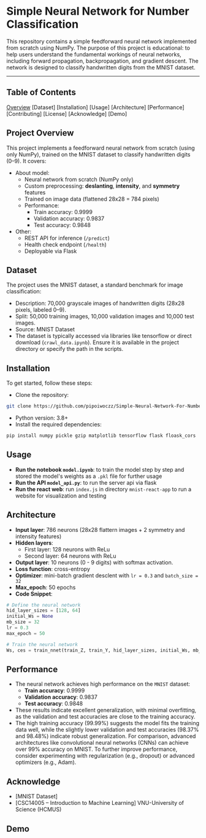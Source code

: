 # Simple Neural Network for Number Classification

This repository contains a simple feedforward neural network implemented from scratch using NumPy. The purpose of this project is educational: to help users understand the fundamental workings of neural networks, including forward propagation, backpropagation, and gradient descent. The network is designed to classify handwritten digits from the MNIST dataset.

---

## Table of Contents
[Overview](#overview)
[Dataset]
[Installation]
[Usage]
[Architecture]
[Performance]
[Contributing]
[License]
[Acknowledge]
[Demo]

## Project Overview
This project implements a feedforward neural network from scratch (using only NumPy), trained on the MNIST dataset to classify handwritten digits (0–9). It covers:
- About model:
  - Neural network from scratch (NumPy only)
  - Custom preprocessing: **deslanting**, **intensity**, and **symmetry** features  
  - Trained on image data (flattened 28x28 = 784 pixels)
  - Performance:
      - Train accuracy: 0.9999
      - Validation accuracy: 0.9837
      - Test accuracy: 0.9848
- Other:
  - REST API for inference (`/predict`)  
  - Health check endpoint (`/health`)  
  - Deployable via Flask  

## Dataset
The project uses the MNIST dataset, a standard benchmark for image classification:
- Description: 70,000 grayscale images of handwritten digits (28x28 pixels, labeled 0–9).
- Split: 50,000 training images, 10,000 validation images and 10,000 test images.
- Source: MNIST Dataset
- The dataset is typically accessed via libraries like tensorflow or direct download (`crawl_data.ipynb`). Ensure it is available in the project directory or specify the path in the scripts.

## Installation
To get started, follow these steps:
- Clone the repository:
```bash
git clone https://github.com/pipoiwoczz/Simple-Neural-Network-For-Number-Classification.git
```
- Python version: 3.8+
- Install the required dependencies:
```bash
pip install numpy pickle gzip matplotlib tensorflow flask floask_cors
```

## Usage
- **Run the notebook `model.ipynb`**: to train the model step by step and stored the model's weights as a `.pkl` file for further usage
- **Run the API `model_api.py`**: to run the server api via flask
- **Run the react web**: run `index.js` in directory `mnist-react-app` to run a website for visualization and testing

## Architecture
- **Input layer**: 786 neurons (28x28 flattern images + 2 symmetry and intensity features)
- **Hidden layers**:
  - First layer: 128 neurons with ReLu
  - Second layer: 64 neurons with ReLu
- **Output layer**: 10 neurons (0 - 9 digits) with softmax activation.
- **Loss function**: cross-entropy
- **Optimizer**: mini-batch gradient desclent with `lr = 0.3` and `batch_size = 32`
- **Max_epoch**: 50 epochs
- **Code Snippet**:
```python
# Define the neural network
hid_layer_sizes = [128, 64]
initial_Ws = None
mb_size = 32
lr = 0.3
max_epoch = 50

# Train the neural network
Ws, ces = train_nnet(train_Z, train_Y, hid_layer_sizes, initial_Ws, mb_size, lr, max_epoch)
```

## Performance
- The neural network achieves high performance on the `MNIST` dataset:
    - **Train accuracy**: 0.9999
    - **Validation accuracy**: 0.9837
    - **Test accuracy**: 0.9848
 - These results indicate excellent generalization, with minimal overfitting, as the validation and test accuracies are close to the training accuracy.
 - The high training accuracy (99.99%) suggests the model fits the training data well, while the slightly lower validation and test accuracies (98.37% and 98.48%) indicate robust generalization. For comparison, advanced architectures like convolutional neural networks (CNNs) can achieve over 99% accuracy on MNIST. To further improve performance, consider experimenting with regularization (e.g., dropout) or advanced optimizers (e.g., Adam).

## Acknowledge
- [MNIST Dataset]
- [CSC14005 – Introduction to Machine Learning] VNU-University of Science (HCMUS)

## Demo

